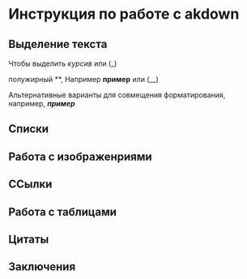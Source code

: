# Инструкция по работе с akdown

## Выделение текста

Чтобы выделить  *курсив* или (_)

полужирный **, Например **пример** или (__) 

Альтернативные варианты для совмещения форматирования, например, _**пример**_

## Списки

## Работа с изображенриями

## ССылки

## Работа с таблицами

## Цитаты

## Заключения